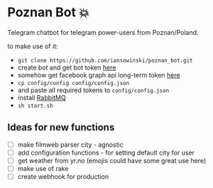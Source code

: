# Poznan Bot 💥

Telegram chatbot for telegram power-users from Poznan/Poland.

to make use of it:

- ```git clone https://github.com/iansowinski/poznan_bot.git```
- create bot and get bot token [here](http://telegram.me/BotFather)
- somehow get facebook graph api long-term token [here](developers.facebook.com)
- ```cp config/config config/config.json```
- and paste all required tokens to  ```config/config.json```
- install [RabbitMQ](rabbitmq.com)
- ```sh start.sh```

## Ideas for new functions
  
  - [ ] make filmweb parser city - agnostic
  - [ ] add configuration functions - for setting default city for user
  - [ ] get weather from yr.no (emojis could have some great use here)
  - [ ] make use of rake
  - [ ] create webhook for production